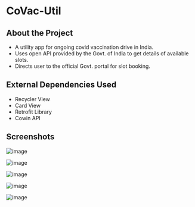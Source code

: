 # CoVac-Util


## About the Project

* A utility app for ongoing covid vaccination drive in India.
* Uses open API provided by the Govt. of India to get details of available slots.
* Directs user to the official Govt. portal for slot booking.

## External Dependencies Used

* Recycler View
* Card View
* Retrofit Library
* Cowin API

## Screenshots

![image](https://user-images.githubusercontent.com/55145996/133661627-9d611a07-b5c1-4ca5-a54d-6970bddf2e0a.png)

![image](https://user-images.githubusercontent.com/55145996/133661741-dec970c3-3a52-4d30-a454-a2f6000c2282.png)

![image](https://user-images.githubusercontent.com/55145996/133661763-3c335db1-c376-4423-9de7-7d2b85383a7d.png)

![image](https://user-images.githubusercontent.com/55145996/133661803-d7cd662a-814a-4ca4-88d4-9dbaa0c2892e.png)

![image](https://user-images.githubusercontent.com/55145996/133661827-1769ad8f-d901-471b-be19-8ab25684f74a.png)
